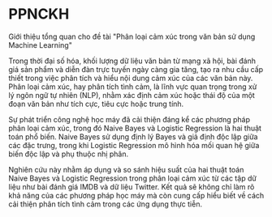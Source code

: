 # PPNCKH
Giới thiệu tổng quan cho đề tài "Phân loại cảm xúc trong văn bản sử dụng Machine Learning"

Trong thời đại số hóa, khối lượng dữ liệu văn bản từ mạng xã hội, bài đánh giá sản phẩm và diễn đàn trực tuyến ngày càng gia tăng, tạo ra nhu cầu cấp thiết trong việc phân tích và hiểu nội dung cảm xúc của các văn bản này. Phân loại cảm xúc, hay phân tích tình cảm, là lĩnh vực quan trọng trong xử lý ngôn ngữ tự nhiên (NLP), nhằm xác định cảm xúc hoặc thái độ của một đoạn văn bản như tích cực, tiêu cực hoặc trung tính.

Sự phát triển công nghệ học máy đã cải thiện đáng kể các phương pháp phân loại cảm xúc, trong đó Naive Bayes và Logistic Regression là hai thuật toán phổ biến. Naive Bayes sử dụng định lý Bayes và giả định độc lập giữa các đặc trưng, trong khi Logistic Regression mô hình hóa mối quan hệ giữa biến độc lập và phụ thuộc nhị phân.

Nghiên cứu này nhằm áp dụng và so sánh hiệu suất của hai thuật toán Naive Bayes và Logistic Regression trong phân loại cảm xúc từ các tập dữ liệu như bài đánh giá IMDB và dữ liệu Twitter. Kết quả sẽ không chỉ làm rõ khả năng của các phương pháp học máy mà còn cung cấp hiểu biết về cách cải thiện phân tích tình cảm trong các ứng dụng thực tiễn.
